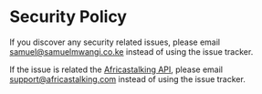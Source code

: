 # Security Policy

If you discover any security related issues, please email samuel@samuelmwangi.co.ke instead of using the issue tracker.

If the issue is related the [Africastalking API](https://developers.africastalking.com), please email support@africastalking.com instead of using the issue tracker.
